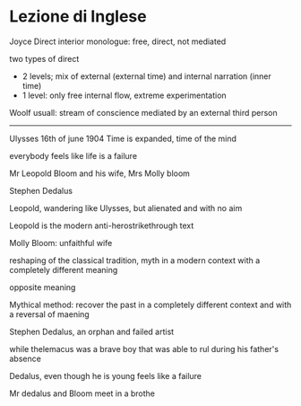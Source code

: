 # Lezione di Inglese

Joyce
Direct interior monologue: free, direct, not mediated

two types of direct

* 2 levels; mix of external (external time) and internal narration (inner time)
* 1 level: only free internal flow, extreme experimentation

Woolf usuall: stream of conscience mediated by an external third person


----

Ulysses
16th of june 1904
Time is expanded, time of the mind

everybody feels like life is a failure

Mr Leopold Bloom and his wife, Mrs Molly bloom

Stephen Dedalus


Leopold, wandering like Ulysses, but alienated and with no aim

Leopold is the modern anti-herostrikethrough text

Molly Bloom: unfaithful wife

reshaping of the classical tradition, myth in a modern context with a completely different meaning 

opposite meaning

Mythical method: recover the past in a completely different context and with a reversal of maening


Stephen Dedalus, an orphan and failed artist

while thelemacus was a brave boy that was able to rul during his  father's absence

Dedalus, even though he is young feels like a failure

Mr dedalus and Bloom meet in a brothe
<!--stackedit_data:
eyJoaXN0b3J5IjpbLTEyMzMxNDg1MzgsOTI2MzkzMzk4LDg3Nj
Y0OTA5NSwtMzY2NzQ1MTE5XX0=
-->